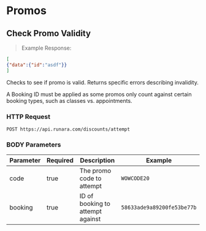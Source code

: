 # Promos

## Check Promo Validity

> Example Response: 

```json
[
{"data":{"id":"asdf"}}
]
```

Checks to see if promo is valid. Returns specific errors describing invalidity.

<aside class="notice">
A Booking ID must be applied as some promos only count against certain booking types, such as classes vs. appointments.
</aside>

### HTTP Request

`POST https://api.runara.com/discounts/attempt`

### BODY Parameters

Parameter | Required | Description | Example
--------- | ----------- | ----------- | -----------
code | true | The promo code to attempt | `WOWCODE20`
booking | true | ID of booking to attempt against | `58633ade9a89200fe53be77b`

